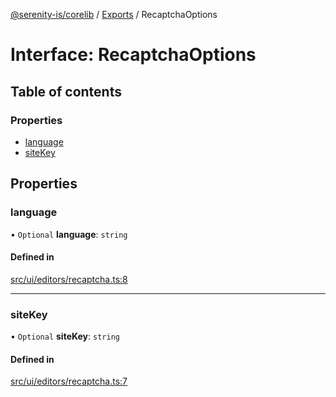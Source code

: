 [@serenity-is/corelib](../README.md) / [Exports](../modules.md) / RecaptchaOptions

# Interface: RecaptchaOptions

## Table of contents

### Properties

- [language](RecaptchaOptions.md#language)
- [siteKey](RecaptchaOptions.md#sitekey)

## Properties

### language

• `Optional` **language**: `string`

#### Defined in

[src/ui/editors/recaptcha.ts:8](https://github.com/serenity-is/serenity/blob/master/packages/corelib/src/ui/editors/recaptcha.ts#L8)

___

### siteKey

• `Optional` **siteKey**: `string`

#### Defined in

[src/ui/editors/recaptcha.ts:7](https://github.com/serenity-is/serenity/blob/master/packages/corelib/src/ui/editors/recaptcha.ts#L7)
